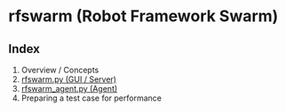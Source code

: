 # rfswarm (Robot Framework Swarm)

## Index

1. Overview / Concepts
1. [rfswarm.py (GUI / Server)](rfswarm_py.md)
2. [rfswarm_agent.py (Agent)](rfswarm_agent_py.md)
3. Preparing a test case for performance

